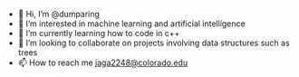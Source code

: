 - 👋 Hi, I’m @dumparing
- 👀 I’m interested in machine learning and artificial intelligence
- 🌱 I’m currently learning how to code in c++
- 💞️ I’m looking to collaborate on projects involving data structures such as trees
- 📫 How to reach me jaga2248@colorado.edu


